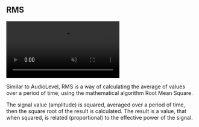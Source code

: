 ## RMS

<div><video src="\docs\examples\resources\rms.mp4" autoplay loop muted title="RMS"></video></div>

Similar to AudioLevel, RMS is a way of calculating the average of values over a period of time, using the mathematical algorithm Root Mean Square.

The signal value (amplitude) is squared, averaged over a period of time, then the square root of the result is calculated. The result is a value, that when squared, is related (proportional) to the effective power of the signal.
